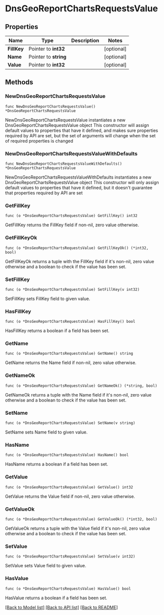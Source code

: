 # DnsGeoReportChartsRequestsValue

## Properties

Name | Type | Description | Notes
------------ | ------------- | ------------- | -------------
**FillKey** | Pointer to **int32** |  | [optional] 
**Name** | Pointer to **string** |  | [optional] 
**Value** | Pointer to **int32** |  | [optional] 

## Methods

### NewDnsGeoReportChartsRequestsValue

`func NewDnsGeoReportChartsRequestsValue() *DnsGeoReportChartsRequestsValue`

NewDnsGeoReportChartsRequestsValue instantiates a new DnsGeoReportChartsRequestsValue object
This constructor will assign default values to properties that have it defined,
and makes sure properties required by API are set, but the set of arguments
will change when the set of required properties is changed

### NewDnsGeoReportChartsRequestsValueWithDefaults

`func NewDnsGeoReportChartsRequestsValueWithDefaults() *DnsGeoReportChartsRequestsValue`

NewDnsGeoReportChartsRequestsValueWithDefaults instantiates a new DnsGeoReportChartsRequestsValue object
This constructor will only assign default values to properties that have it defined,
but it doesn't guarantee that properties required by API are set

### GetFillKey

`func (o *DnsGeoReportChartsRequestsValue) GetFillKey() int32`

GetFillKey returns the FillKey field if non-nil, zero value otherwise.

### GetFillKeyOk

`func (o *DnsGeoReportChartsRequestsValue) GetFillKeyOk() (*int32, bool)`

GetFillKeyOk returns a tuple with the FillKey field if it's non-nil, zero value otherwise
and a boolean to check if the value has been set.

### SetFillKey

`func (o *DnsGeoReportChartsRequestsValue) SetFillKey(v int32)`

SetFillKey sets FillKey field to given value.

### HasFillKey

`func (o *DnsGeoReportChartsRequestsValue) HasFillKey() bool`

HasFillKey returns a boolean if a field has been set.

### GetName

`func (o *DnsGeoReportChartsRequestsValue) GetName() string`

GetName returns the Name field if non-nil, zero value otherwise.

### GetNameOk

`func (o *DnsGeoReportChartsRequestsValue) GetNameOk() (*string, bool)`

GetNameOk returns a tuple with the Name field if it's non-nil, zero value otherwise
and a boolean to check if the value has been set.

### SetName

`func (o *DnsGeoReportChartsRequestsValue) SetName(v string)`

SetName sets Name field to given value.

### HasName

`func (o *DnsGeoReportChartsRequestsValue) HasName() bool`

HasName returns a boolean if a field has been set.

### GetValue

`func (o *DnsGeoReportChartsRequestsValue) GetValue() int32`

GetValue returns the Value field if non-nil, zero value otherwise.

### GetValueOk

`func (o *DnsGeoReportChartsRequestsValue) GetValueOk() (*int32, bool)`

GetValueOk returns a tuple with the Value field if it's non-nil, zero value otherwise
and a boolean to check if the value has been set.

### SetValue

`func (o *DnsGeoReportChartsRequestsValue) SetValue(v int32)`

SetValue sets Value field to given value.

### HasValue

`func (o *DnsGeoReportChartsRequestsValue) HasValue() bool`

HasValue returns a boolean if a field has been set.


[[Back to Model list]](HOW-TO.md#documentation-for-models) [[Back to API list]](HOW-TO.md#documentation-for-api-endpoints) [[Back to README]](HOW-TO.md)


